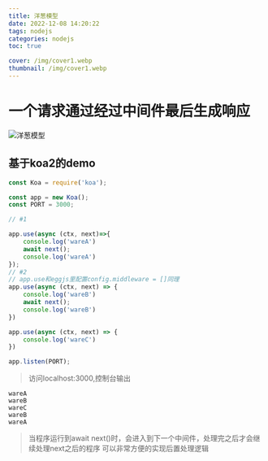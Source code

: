 ```yaml
---
title: 洋葱模型
date: 2022-12-08 14:20:22
tags: nodejs
categories: nodejs
toc: true

cover: /img/cover1.webp
thumbnail: /img/cover1.webp
---
```



# 一个请求通过经过中间件最后生成响应

<!-- more -->

![洋葱模型](https://camo.githubusercontent.com/d80cf3b511ef4898bcde9a464de491fa15a50d06/68747470733a2f2f7261772e6769746875622e636f6d2f66656e676d6b322f6b6f612d67756964652f6d61737465722f6f6e696f6e2e706e67)



## 基于koa2的demo
```js
const Koa = require('koa');

const app = new Koa();
const PORT = 3000;

// #1

app.use(async (ctx, next)=>{
    console.log('wareA')
    await next();
    console.log('wareA')
});
// #2
// app.use和eggjs里配置config.middleware = []同理
app.use(async (ctx, next) => {
    console.log('wareB')
    await next();
    console.log('wareB')
})

app.use(async (ctx, next) => {
    console.log('wareC')
})

app.listen(PORT);
```
> 访问localhost:3000,控制台输出
```
wareA
wareB
wareC
wareB
wareA
```
> 当程序运行到await next()时，会进入到下一个中间件，处理完之后才会继续处理next之后的程序
> 可以非常方便的实现后置处理逻辑